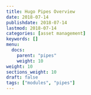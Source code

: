 ```yaml
---
title: Hugo Pipes Overview
date: 2018-07-14
publishdate: 2018-07-14
lastmod: 2018-07-14
categories: [asset management]
keywords: []
menu:
  docs:
    parent: "pipes"
    weight: 10
weight: 10
sections_weight: 10
draft: false
tags: ["modules", "pipes"]
---
```

